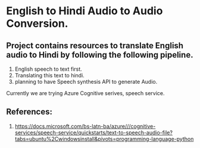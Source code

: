 # English to Hindi Audio to Audio Conversion.

## Project contains resources to translate English audio to Hindi by following the following pipeline.
1. English speech to text first.
2. Translating this text to hindi.
3. planning to have Speech synthesis API to generate Audio.

Currently we are trying Azure Cognitive serives, speech service.



## References:
1. https://docs.microsoft.com/bs-latn-ba/azure///cognitive-services/speech-service/quickstarts/text-to-speech-audio-file?tabs=ubuntu%2Cwindowsinstall&pivots=programming-language-python
